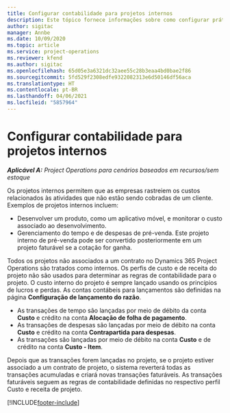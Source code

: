 ```yaml
---
title: Configurar contabilidade para projetos internos
description: Este tópico fornece informações sobre como configurar práticas de contabilidade para projetos internos no Project Operations.
author: sigitac
manager: Annbe
ms.date: 10/09/2020
ms.topic: article
ms.service: project-operations
ms.reviewer: kfend
ms.author: sigitac
ms.openlocfilehash: 65d05e3a6321dc32aee55c28b3eaa4bd0bae2f86
ms.sourcegitcommit: 5fd529f2308edfe9322082313e6d50146df56aca
ms.translationtype: HT
ms.contentlocale: pt-BR
ms.lasthandoff: 04/06/2021
ms.locfileid: "5857964"
---
```

# <a name="configure-accounting-for-internal-projects"></a>Configurar contabilidade para projetos internos

_**Aplicável A:** Project Operations para cenários baseados em recursos/sem estoque_

Os projetos internos permitem que as empresas rastreiem os custos relacionados às atividades que não estão sendo cobradas de um cliente. Exemplos de projetos internos incluem:

- Desenvolver um produto, como um aplicativo móvel, e monitorar o custo associado ao desenvolvimento.
- Gerenciamento do tempo e de despesas de pré-venda. Este projeto interno de pré-venda pode ser convertido posteriormente em um projeto faturável se a cotação for ganha.

Todos os projetos não associados a um contrato no Dynamics 365 Project Operations são tratados como internos. Os perfis de custo e de receita do projeto não são usados para determinar as regras de contabilidade para o projeto. O custo interno do projeto é sempre lançado usando os princípios de lucros e perdas. As contas contábeis para lançamentos são definidas na página **Configuração de lançamento do razão**.

- As transações de tempo são lançadas por meio de débito da conta **Custo** e crédito na conta **Alocação de folha de pagamento**.
- As transações de despesas são lançadas por meio de débito na conta **Custo** e crédito na conta **Contrapartida para despesas**.
- As transações são lançadas por meio de débito na conta **Custo** e de crédito na conta **Custo - Item**.

Depois que as transações forem lançadas no projeto, se o projeto estiver associado a um contrato de projeto, o sistema reverterá todas as transações acumuladas e criará novas transações faturáveis. As transações faturáveis seguem as regras de contabilidade definidas no respectivo perfil Custo e receita de projeto.




[!INCLUDE[footer-include](../includes/footer-banner.md)]

